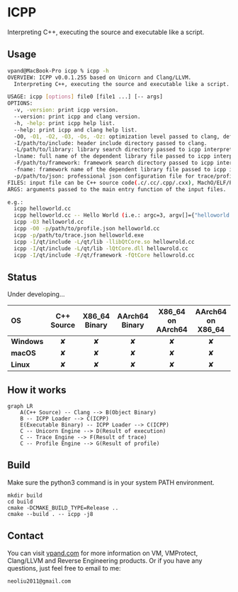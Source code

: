 # ICPP
Interpreting C++, executing the source and executable like a script.

## Usage
```sh
vpand@MacBook-Pro icpp % icpp -h              
OVERVIEW: ICPP v0.0.1.255 based on Unicorn and Clang/LLVM.
  Interpreting C++, executing the source and executable like a script.

USAGE: icpp [options] file0 [file1 ...] [-- args]
OPTIONS:
  -v, -version: print icpp version.
  --version: print icpp and clang version.
  -h, -help: print icpp help list.
  --help: print icpp and clang help list.
  -O0, -O1, -O2, -O3, -Os, -Oz: optimization level passed to clang, default to -O2.
  -I/path/to/include: header include directory passed to clang.
  -L/path/to/library: library search directory passed to icpp interpreting engine.
  -lname: full name of the dependent library file passed to icpp interpreting engine, e.g.: liba.dylib, liba.so, a.dll.
  -F/path/to/framework: framework search directory passed to icpp interpreting engine.
  -fname: framework name of the dependent library file passed to icpp interpreting engine.
  -p/path/to/json: professional json configuration file for trace/profile/plugin/etc..
FILES: input file can be C++ source code(.c/.cc/.cpp/.cxx), MachO/ELF/PE executable.
ARGS: arguments passed to the main entry function of the input files.

e.g.:
  icpp helloworld.cc
  icpp helloworld.cc -- Hello World (i.e.: argc=3, argv[]={"helloworld.cc", "Hello", "World"})
  icpp -O3 helloworld.cc
  icpp -O0 -p/path/to/profile.json helloworld.cc
  icpp -p/path/to/trace.json helloworld.exe
  icpp -I/qt/include -L/qt/lib -llibQtCore.so hellowrold.cc
  icpp -I/qt/include -L/qt/lib -lQtCore.dll hellowrold.cc
  icpp -I/qt/include -F/qt/framework -fQtCore hellowrold.cc
```

## Status
Under developing...

| OS           | C++ Source | X86_64 Binary | AArch64 Binary | X86_64 on AArch64 | AArch64 on X86_64 |
| :----------  | :--------: | :-----------: | :------------: | :---------------: | :---------------: |
| **Windows**  | &#10008;   | &#10008;      | &#10008;       | &#10008;          | &#10008;          |
| **macOS**    | &#10008;   | &#10008;      | &#10008;       | &#10008;          | &#10008;          |
| **Linux**    | &#10008;   | &#10008;      | &#10008;       | &#10008;          | &#10008;          |

## How it works
```mermaid
graph LR
    A(C++ Source) -- Clang --> B(Object Binary)
    B -- ICPP Loader --> C(ICPP)
    E(Executable Binary) -- ICPP Loader --> C(ICPP)
    C -- Unicorn Engine --> D(Result of execution)
    C -- Trace Engine --> F(Result of trace)
    C -- Profile Engine --> G(Result of profile)
```

## Build
Make sure the python3 command is in your system PATH environment.
```
mkdir build
cd build
cmake -DCMAKE_BUILD_TYPE=Release ..
cmake --build . -- icpp -j8
```

## Contact
You can visit [vpand.com](https://vpand.com/) for more information on VM, VMProtect, Clang/LLVM and Reverse Engineering products. Or if you have any questions, just feel free to email to me:
```
neoliu2011@gmail.com
```
